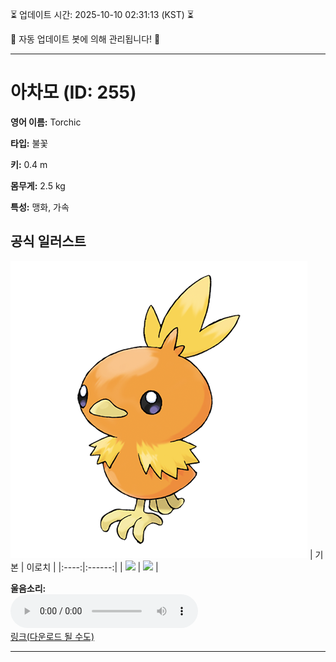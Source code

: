 
⏳ 업데이트 시간: 2025-10-10 02:31:13 (KST) ⏳

🤖 자동 업데이트 봇에 의해 관리됩니다! 🤖

---

# 아차모 (ID: 255)
**영어 이름:** Torchic

**타입:** 불꽃

**키:** 0.4 m

**몸무게:** 2.5 kg

**특성:** 맹화, 가속

## 공식 일러스트
![](https://raw.githubusercontent.com/PokeAPI/sprites/master/sprites/pokemon/other/official-artwork/255.png)
| 기본 | 이로치 |
|:----:|:------:|
| <img src="http://play.pokemonshowdown.com/sprites/ani/torchic.gif" width="200"> | <img src="http://play.pokemonshowdown.com/sprites/ani-shiny/torchic.gif" width="200"> |

**울음소리:**<br><audio controls src="https://raw.githubusercontent.com/PokeAPI/cries/main/cries/pokemon/latest/255.ogg"></audio><br> [링크(다운로드 될 수도)](https://raw.githubusercontent.com/PokeAPI/cries/main/cries/pokemon/latest/255.ogg)


---
